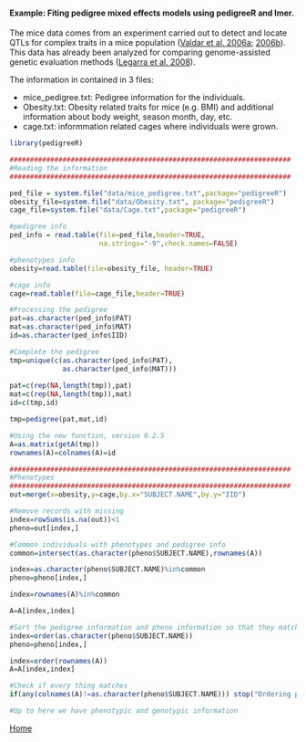 #### Example: Fiting pedigree mixed effects models using pedigreeR and lmer.

The mice data comes from an experiment carried out to detect and locate QTLs for complex traits in a 
mice population ([Valdar et al. 2006a](http://www.ncbi.nlm.nih.gov/pubmed/16832355); [2006b](http://www.ncbi.nlm.nih.gov/pubmed/16888333)). This data has already been 
analyzed for comparing genome-assisted genetic evaluation methods 
([Legarra et al. 2008](http://www.ncbi.nlm.nih.gov/pubmed/18757934)).

The information in contained in 3 files: 

* mice_pedigree.txt: Pedigree information for the individuals.
* Obesity.txt: Obesity related traits for mice (e.g. BMI) and additional information about body weight, season month, day, etc.
* cage.txt: informmation related cages where individuals were grown.


```R
library(pedigreeR)

#####################################################################
#Reading the information
#####################################################################

ped_file = system.file("data/mice_pedigree.txt",package="pedigreeR")
obesity_file=system.file("data/Obesity.txt", package="pedigreeR")
cage_file=system.file("data/Cage.txt",package="pedigreeR")

#pedigree info
ped_info = read.table(file=ped_file,header=TRUE,
                      na.strings="-9",check.names=FALSE)

#phenotypes info
obesity=read.table(file=obesity_file, header=TRUE)

#cage info
cage=read.table(file=cage_file,header=TRUE)

#Processing the pedigree
pat=as.character(ped_info$PAT)
mat=as.character(ped_info$MAT)
id=as.character(ped_info$IID)

#Complete the pedigree
tmp=unique(c(as.character(ped_info$PAT),
             as.character(ped_info$MAT)))
            
pat=c(rep(NA,length(tmp)),pat)
mat=c(rep(NA,length(tmp)),mat)
id=c(tmp,id)

tmp=pedigree(pat,mat,id)

#Using the new function, version 0.2.5
A=as.matrix(getA(tmp))
rownames(A)=colnames(A)=id

#####################################################################
#Phenotypes
#####################################################################
out=merge(x=obesity,y=cage,by.x="SUBJECT.NAME",by.y="IID")

#Remove records with missing 
index=rowSums(is.na(out))<1
pheno=out[index,] 

#Common individuals with phenotypes and pedigree info
common=intersect(as.character(pheno$SUBJECT.NAME),rownames(A))

index=as.character(pheno$SUBJECT.NAME)%in%common
pheno=pheno[index,]

index=rownames(A)%in%common

A=A[index,index]

#Sort the pedigree information and pheno information so that they match
index=order(as.character(pheno$SUBJECT.NAME))
pheno=pheno[index,]

index=order(rownames(A))
A=A[index,index]

#Check if every thing matches
if(any(colnames(A)!=as.character(pheno$SUBJECT.NAME))) stop("Ordering problem\n")

#Up to here we have phenotypic and genotypic information

```
[Home](https://github.com/Rpedigree/pedigreeR)
 

